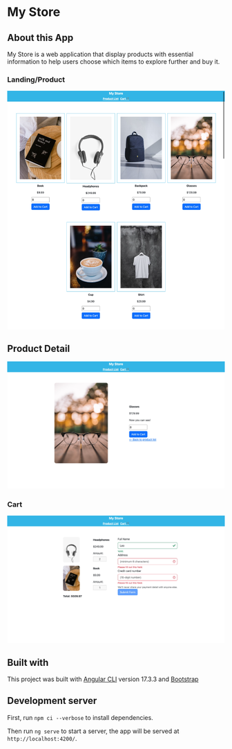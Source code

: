 # My Store

## About this App

My Store is a web application that display products with essential information to help users choose which items to explore further and buy it.

### Landing/Product

![Product page](product.png)

## Product Detail

![Product detail](product-detail.png)

### Cart

![Cart](cart.png)

## Built with

This project was built with [Angular CLI](https://github.com/angular/angular-cli) version 17.3.3 and [Bootstrap](https://getbootstrap.com/docs/5.3/getting-started/introduction/)

## Development server

First, run `npm ci --verbose` to install dependencies.

Then run `ng serve` to start a server, the app will be served at `http://localhost:4200/`.
